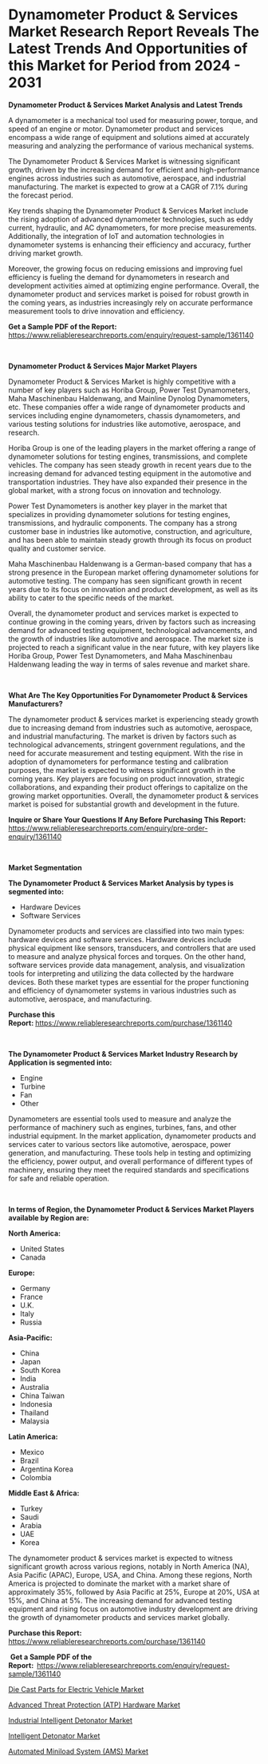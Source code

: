 <p><h1>Dynamometer Product & Services Market Research Report Reveals The Latest Trends And Opportunities of this Market for Period from 2024 - 2031</h1></p><p><strong>Dynamometer Product & Services Market Analysis and Latest Trends</strong></p>
<p><p>A dynamometer is a mechanical tool used for measuring power, torque, and speed of an engine or motor. Dynamometer product and services encompass a wide range of equipment and solutions aimed at accurately measuring and analyzing the performance of various mechanical systems.</p><p>The Dynamometer Product & Services Market is witnessing significant growth, driven by the increasing demand for efficient and high-performance engines across industries such as automotive, aerospace, and industrial manufacturing. The market is expected to grow at a CAGR of 7.1% during the forecast period.</p><p>Key trends shaping the Dynamometer Product & Services Market include the rising adoption of advanced dynamometer technologies, such as eddy current, hydraulic, and AC dynamometers, for more precise measurements. Additionally, the integration of IoT and automation technologies in dynamometer systems is enhancing their efficiency and accuracy, further driving market growth.</p><p>Moreover, the growing focus on reducing emissions and improving fuel efficiency is fueling the demand for dynamometers in research and development activities aimed at optimizing engine performance. Overall, the dynamometer product and services market is poised for robust growth in the coming years, as industries increasingly rely on accurate performance measurement tools to drive innovation and efficiency.</p></p>
<p><strong>Get a Sample PDF of the Report:&nbsp;</strong> <a href="https://www.reliableresearchreports.com/enquiry/request-sample/1361140">https://www.reliableresearchreports.com/enquiry/request-sample/1361140</a></p>
<p>&nbsp;</p>
<p><strong>Dynamometer Product & Services Major Market Players</strong></p>
<p><p>Dynamometer Product & Services Market is highly competitive with a number of key players such as Horiba Group, Power Test Dynamometers, Maha Maschinenbau Haldenwang, and Mainline Dynolog Dynamometers, etc. These companies offer a wide range of dynamometer products and services including engine dynamometers, chassis dynamometers, and various testing solutions for industries like automotive, aerospace, and research.</p><p>Horiba Group is one of the leading players in the market offering a range of dynamometer solutions for testing engines, transmissions, and complete vehicles. The company has seen steady growth in recent years due to the increasing demand for advanced testing equipment in the automotive and transportation industries. They have also expanded their presence in the global market, with a strong focus on innovation and technology.</p><p>Power Test Dynamometers is another key player in the market that specializes in providing dynamometer solutions for testing engines, transmissions, and hydraulic components. The company has a strong customer base in industries like automotive, construction, and agriculture, and has been able to maintain steady growth through its focus on product quality and customer service.</p><p>Maha Maschinenbau Haldenwang is a German-based company that has a strong presence in the European market offering dynamometer solutions for automotive testing. The company has seen significant growth in recent years due to its focus on innovation and product development, as well as its ability to cater to the specific needs of the market.</p><p>Overall, the dynamometer product and services market is expected to continue growing in the coming years, driven by factors such as increasing demand for advanced testing equipment, technological advancements, and the growth of industries like automotive and aerospace. The market size is projected to reach a significant value in the near future, with key players like Horiba Group, Power Test Dynamometers, and Maha Maschinenbau Haldenwang leading the way in terms of sales revenue and market share.</p></p>
<p>&nbsp;</p>
<p><strong>What Are The Key Opportunities For Dynamometer Product & Services Manufacturers?</strong></p>
<p><p>The dynamometer product & services market is experiencing steady growth due to increasing demand from industries such as automotive, aerospace, and industrial manufacturing. The market is driven by factors such as technological advancements, stringent government regulations, and the need for accurate measurement and testing equipment. With the rise in adoption of dynamometers for performance testing and calibration purposes, the market is expected to witness significant growth in the coming years. Key players are focusing on product innovation, strategic collaborations, and expanding their product offerings to capitalize on the growing market opportunities. Overall, the dynamometer product & services market is poised for substantial growth and development in the future.</p></p>
<p><strong>Inquire or Share Your Questions If Any Before Purchasing This Report:</strong> <a href="https://www.reliableresearchreports.com/enquiry/pre-order-enquiry/1361140">https://www.reliableresearchreports.com/enquiry/pre-order-enquiry/1361140</a></p>
<p>&nbsp;</p>
<p><strong>Market Segmentation</strong></p>
<p><strong>The Dynamometer Product & Services Market Analysis by types is segmented into:</strong></p>
<p><ul><li>Hardware Devices</li><li>Software Services</li></ul></p>
<p><p>Dynamometer products and services are classified into two main types: hardware devices and software services. Hardware devices include physical equipment like sensors, transducers, and controllers that are used to measure and analyze physical forces and torques. On the other hand, software services provide data management, analysis, and visualization tools for interpreting and utilizing the data collected by the hardware devices. Both these market types are essential for the proper functioning and efficiency of dynamometer systems in various industries such as automotive, aerospace, and manufacturing.</p></p>
<p><strong>Purchase this Report:&nbsp;</strong><a href="https://www.reliableresearchreports.com/purchase/1361140">https://www.reliableresearchreports.com/purchase/1361140</a></p>
<p>&nbsp;</p>
<p><strong>The Dynamometer Product & Services Market Industry Research by Application is segmented into:</strong></p>
<p><ul><li>Engine</li><li>Turbine</li><li>Fan</li><li>Other</li></ul></p>
<p><p>Dynamometers are essential tools used to measure and analyze the performance of machinery such as engines, turbines, fans, and other industrial equipment. In the market application, dynamometer products and services cater to various sectors like automotive, aerospace, power generation, and manufacturing. These tools help in testing and optimizing the efficiency, power output, and overall performance of different types of machinery, ensuring they meet the required standards and specifications for safe and reliable operation.</p></p>
<p>&nbsp;</p>
<p><strong>In terms of Region, the Dynamometer Product & Services Market Players available by Region are:</strong></p>
<p>
    <p> <strong> North America: </strong>
        <ul>
            <li>United States</li>
            <li>Canada</li>
        </ul>
        </p> 
    <p> <strong> Europe: </strong>
        <ul>
            <li>Germany</li>
            <li>France</li>
            <li>U.K.</li>
            <li>Italy</li>
            <li>Russia</li>
        </ul>
        </p> 
    <p> <strong> Asia-Pacific: </strong>
        <ul>
            <li>China</li>
            <li>Japan</li>
            <li>South Korea</li>
            <li>India</li>
            <li>Australia</li>
            <li>China Taiwan</li>
            <li>Indonesia</li>
            <li>Thailand</li>
            <li>Malaysia</li>
        </ul>
        </p> 
    <p> <strong> Latin America: </strong>
        <ul>
            <li>Mexico</li>
            <li>Brazil</li>
            <li>Argentina Korea</li>
            <li>Colombia</li>
        </ul>
        </p> 
    <p> <strong> Middle East & Africa: </strong>
        <ul>
            <li>Turkey</li>
            <li>Saudi</li>
            <li>Arabia</li>
            <li>UAE</li>
            <li>Korea</li>
        </ul>
    </p>
    </p>
<p><p>The dynamometer product & services market is expected to witness significant growth across various regions, notably in North America (NA), Asia Pacific (APAC), Europe, USA, and China. Among these regions, North America is projected to dominate the market with a market share of approximately 35%, followed by Asia Pacific at 25%, Europe at 20%, USA at 15%, and China at 5%. The increasing demand for advanced testing equipment and rising focus on automotive industry development are driving the growth of dynamometer products and services market globally.</p></p>
<p><strong>Purchase this Report: </strong><a href="https://www.reliableresearchreports.com/purchase/1361140">https://www.reliableresearchreports.com/purchase/1361140</a></p>
<p>&nbsp;<strong>Get a Sample PDF of the Report:&nbsp;&nbsp;</strong><a href="https://www.reliableresearchreports.com/enquiry/request-sample/1361140">https://www.reliableresearchreports.com/enquiry/request-sample/1361140</a></p>
<p><strong></strong></p>
<p><p><a href="https://medium.com/@loretadervishi2013/die-cast-parts-for-electric-vehicle-market-trends-forecast-and-competitive-analysis-to-2031-7457d7a2988e">Die Cast Parts for Electric Vehicle Market</a></p><p><a href="https://medium.com/@rachelyoung56/advanced-threat-protection-atp-hardware-market-competitive-analysis-market-trends-and-forecast-a7033012b92e">Advanced Threat Protection (ATP) Hardware Market</a></p><p><a href="https://medium.com/@caleighhane2777/decoding-industrial-intelligent-detonator-market-metrics-market-share-trends-and-growth-patterns-21bc61045aed">Industrial Intelligent Detonator Market</a></p><p><a href="https://medium.com/@caleighhane2777/intelligent-detonator-market-insight-market-trends-growth-forecasted-from-2024-to-2031-49f62aaf94a3">Intelligent Detonator Market</a></p><p><a href="https://medium.com/@loretadervishi2013/automated-miniload-system-ams-market-trends-and-market-analysis-forecasted-for-period-2024-2031-22d74def75ab">Automated Miniload System (AMS) Market</a></p></p>